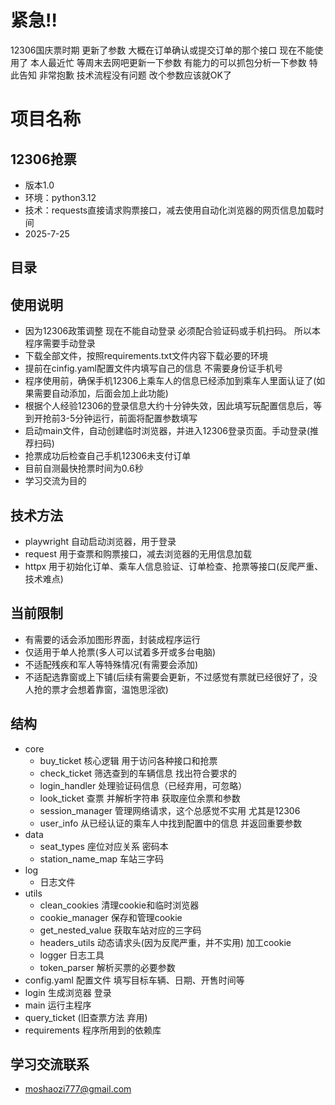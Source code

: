 
# 紧急‼️
12306国庆票时期 更新了参数 大概在订单确认或提交订单的那个接口 现在不能使用了 
本人最近忙 等周末去网吧更新一下参数 
有能力的可以抓包分析一下参数
特此告知 非常抱歉
技术流程没有问题 改个参数应该就OK了


# 项目名称
## 12306抢票
- 版本1.0
- 环境：python3.12
- 技术：requests直接请求购票接口，减去使用自动化浏览器的网页信息加载时间
- 2025-7-25
## 目录
## 使用说明
- 因为12306政策调整 现在不能自动登录 必须配合验证码或手机扫码。 所以本程序需要手动登录
- 下载全部文件，按照requirements.txt文件内容下载必要的环境
- 提前在cinfig.yaml配置文件内填写自己的信息 不需要身份证手机号 
- 程序使用前，确保手机12306上乘车人的信息已经添加到乘车人里面认证了(如果需要自动添加，后面会加上此功能)
- 根据个人经验12306的登录信息大约十分钟失效，因此填写玩配置信息后，等到开抢前3-5分钟运行，前面将配置参数填写
- 启动main文件，自动创建临时浏览器，并进入12306登录页面。手动登录(推荐扫码)
- 抢票成功后检查自己手机12306未支付订单
- 目前自测最快抢票时间为0.6秒
- 学习交流为目的
## 技术方法
- playwright 自动启动浏览器，用于登录
- request 用于查票和购票接口，减去浏览器的无用信息加载
- httpx 用于初始化订单、乘车人信息验证、订单检查、抢票等接口(反爬严重、技术难点)
## 当前限制
- 有需要的话会添加图形界面，封装成程序运行
- 仅适用于单人抢票(多人可以试着多开或多台电脑)
- 不适配残疾和军人等特殊情况(有需要会添加)
- 不适配选靠窗或上下铺(后续有需要会更新，不过感觉有票就已经很好了，没人抢的票才会想着靠窗，温饱思淫欲)
## 结构
- core
  - buy_ticket 核心逻辑 用于访问各种接口和抢票
  - check_ticket 筛选查到的车辆信息 找出符合要求的
  - login_handler 处理验证码信息（已经弃用，可忽略）
  - look_ticket 查票 并解析字符串 获取座位余票和参数
  - session_manager 管理网络请求，这个总感觉不实用 尤其是12306
  - user_info 从已经认证的乘车人中找到配置中的信息 并返回重要参数
- data
  - seat_types 座位对应关系 密码本
  - station_name_map 车站三字码
- log
  - 日志文件
- utils
  - clean_cookies 清理cookie和临时浏览器
  - cookie_manager 保存和管理cookie
  - get_nested_value 获取车站对应的三字码
  - headers_utils 动态请求头(因为反爬严重，并不实用) 加工cookie
  - logger 日志工具
  - token_parser 解析买票的必要参数
- config.yaml 配置文件 填写目标车辆、日期、开售时间等
- login 生成浏览器 登录
- main 运行主程序
- query_ticket (旧查票方法 弃用)
- requirements 程序所用到的依赖库

## 学习交流联系
- moshaozi777@gmail.com

 
